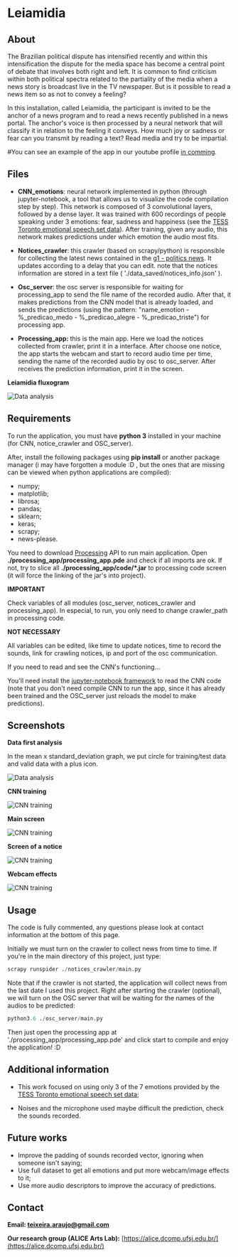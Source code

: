 Leiamidia
====================


About
------
The Brazilian political dispute has intensified recently and within this intensification the dispute for the media space has become a central point of debate that involves both right and left. 
It is common to find criticism within both political spectra related to the partiality of the media when a news story is broadcast live in the TV newspaper. 
But is it possible to read a news item so as not to convey a feeling? 

In this installation, called Leiamídia, the participant is invited to be the anchor of a news program and to read a news recently published in a news portal. 
The anchor's voice is then processed by a neural network that will classify it in relation to the feeling it conveys. 
How much joy or sadness or fear can you transmit by reading a text? Read media and try to be impartial.

#You can see an example of the app in our youtube profile [in comming](https://www.youtube.com/channel/UCvXRe3UjqHNDnKvTpAOLyeA/featured).




Files
-----


* <b>CNN_emotions</b>: neural network implemented in python (through jupyter-notebook, a tool that allows us to visualize the code compilation step by step). This network is composed of 3 convolutional layers, followed by a dense layer. It was trained with 600 recordings of people speaking under 3 emotions: fear, sadness and happiness (see the [TESS Toronto emotional speech set data](https://www.kaggle.com/ejlok1/toronto-emotional-speech-set-tess)). After training, given any audio, this network makes predictions under which emotion the audio most fits.



* <b>Notices_crawler</b>: this crawler (based on scrapy/python) is responsible for collecting the latest news contained in the [g1 - politics news](https://g1.globo.com/politica/). It updates according to a delay that you can edit. note that the notices information are stored in a text file ( './data_saved/notices_info.json' ).



* <b>Osc_server</b>: the osc server is responsible for waiting for processing_app to send the file name of the recorded audio. After that, it makes predictions from the CNN model that is already loaded, and sends the predictions (using the pattern: "name_emotion - %_predicao_medo - %_predicao_alegre - %_predicao_triste") for processing app.



* <b>Processing_app: </b> this is the main app. Here we load the notices collected from crawler, print it in a interface. After choose one notice, the app starts the webcam and start to record audio time per time, sending the name of the recorded audio by osc to osc_server. After receives the prediction information, print it in the screen.





<b>Leiamidia fluxogram</b>

![Data analysis](/screenshots/func_diagram.png)






Requirements
-----------------
To run the application, you must have <b>python 3</b> installed in your machine (for CNN, notice_crawler and OSC_server). 


After, install the following packages using <b>pip install</b> or another package manager (i may have forgotten a module :D , but the ones that are missing can be viewed when python applications are compiled):

* numpy;
* matplotlib;
* librosa;
* pandas;
* sklearn;
* keras;
* scrapy;
* news-please.



You need to download [Processing](https://processing.org/download/) API to run main application.
Open <b>./processing_app/processing_app.pde</b> and check if all imports are ok.
If not, try to slice all <b>./processing_app/code/*.jar</b> to processing code screen (it will force the linking of the jar's into project).



<b>IMPORTANT</b>

Check variables of all modules (osc_server, notices_crawler and processing_app).
In especial, to run, you only need to change crawler_path in processing code.





<b>NOT NECESSARY</b>

All variables can be edited, like time to update notices, time to record the sounds, link for crawling notices, ip and port of the osc communication.


If you need to read and see the CNN's functioning...


You'll need install the [jupyter-notebook framework](https://jupyter.org/install) to read the CNN code (note that you don't need compile CNN to run the app, since it has already been trained and the OSC_server just reloads the model to make predictions).


Screenshots
-----------

<b>Data first analysis</b>

In the mean x standard_deviation graph, we put circle for training/test data and valid data with a plus icon.

![Data analysis](/screenshots/CNN1.png)



<b>CNN training</b>

![CNN training](/screenshots/cnn2.png)




<b>Main screen</b>

![CNN training](/screenshots/processing1.png)



<b>Screen of a notice</b>

![CNN training](/screenshots/processing2.png)



<b>Webcam effects</b>

![CNN training](/screenshots/cam_effects.png)









Usage
------

The code is fully commented, any questions please look at contact information at the bottom of this page.


Initially we must turn on the crawler to collect news from time to time. If you're in the main directory of this project, just type:

```python
scrapy runspider ./notices_crawler/main.py 
```


Note that if the crawler is not started, the application will collect news from the last date I used this project.
Right after starting the crawler (optional), we will turn on the OSC server that will be waiting for the names of the audios to be predicted:

```python
python3.6 ./osc_server/main.py
```


Then just open the processing app at './processing_app/processing_app.pde' and click start to compile and enjoy the application! :D



Additional information
-----------------------

* This work focused on using only 3 of the 7 emotions provided by the [TESS Toronto emotional speech set data](https://www.kaggle.com/ejlok1/toronto-emotional-speech-set-tess);

* Noises and the microphone used maybe difficult the prediction, check the sounds recorded.



Future works
-----------------------

* Improve the padding of sounds recorded vector, ignoring when someone isn't saying;
* Use full dataset to get all emotions and put more webcam/image effects to it;
* Use more audio descriptors to improve the accuracy of predictions.



Contact
--------

<b>Email: teixeira.araujo@gmail.com</b>


<b>Our research group (ALICE Arts Lab):</b> [https://alice.dcomp.ufsj.edu.br/](https://alice.dcomp.ufsj.edu.br/)
